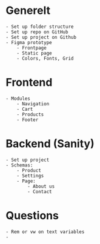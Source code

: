 # Generelt
	- Set up folder structure
	- Set up repo on GitHub
	- Set up project on Github
	- Figma prototype
		- Frontpage
		- Static page
		- Colors, Fonts, Grid

# Frontend
	- Modules
		- Navigation
		- Cart
		- Products
		- Footer

# Backend (Sanity)
	- Set up project
	- Schemas:
		- Product
		- Settings
		- Page:
			- About us
			- Contact

# Questions
	- Rem or vw on text variables
	- 